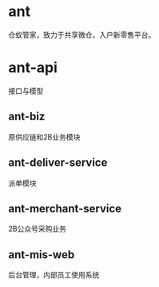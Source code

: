 # ant
仓蚁管家，致力于共享微仓，入户新零售平台。

# ant-api
接口与模型

## ant-biz
原供应链和2B业务模块

## ant-deliver-service
派单模块

## ant-merchant-service
2B公众号采购业务

## ant-mis-web
后台管理，内部员工使用系统
